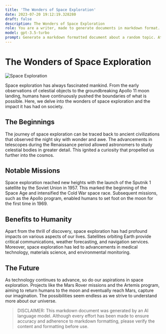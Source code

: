 ```yaml
---
title: 'The Wonders of Space Exploration'
date: 2023-07-20 19:12:19.328280
draft: false
description: The Wonders of Space Exploration
role: You are a writer, made to generate documents in markdown format. It is very important that all of the documents you generate are in valid markdown format.
model: gpt-3.5-turbo
prompt: Generate a markdown formatted document about a random topic. At the bottom, include a disclaimer explaining that the document was generated by you. The first line of the document should be the title. Make sure that the entire document is in proper markdown format, using a mix of various tags to make the document visually appealing.
---
```


# The Wonders of Space Exploration

![Space Exploration](https://images.unsplash.com/photo-1519069539200-59565315d585?ixlib=rb-1.2.1&auto=format&fit=crop&w=1350&q=80)

Space exploration has always fascinated mankind. From the early observations of celestial objects to the groundbreaking Apollo 11 moon landing, humans have continuously pushed the boundaries of what is possible. Here, we delve into the wonders of space exploration and the impact it has had on society.

## The Beginnings

The journey of space exploration can be traced back to ancient civilizations that observed the night sky with wonder and awe. The advancements in telescopes during the Renaissance period allowed astronomers to study celestial bodies in greater detail. This ignited a curiosity that propelled us further into the cosmos.

## Notable Missions

Space exploration reached new heights with the launch of the Sputnik 1 satellite by the Soviet Union in 1957. This marked the beginning of the Space Age and intensified the Cold War space race. Subsequent missions, such as the Apollo program, enabled humans to set foot on the moon for the first time in 1969.

## Benefits to Humanity

Apart from the thrill of discovery, space exploration has had profound impacts on various aspects of our lives. Satellites orbiting Earth provide critical communications, weather forecasting, and navigation services. Moreover, space exploration has led to advancements in medical technology, materials science, and environmental monitoring.

## The Future

As technology continues to advance, so do our aspirations in space exploration. Projects like the Mars Rover missions and the Artemis program, aiming to return humans to the moon and eventually reach Mars, capture our imagination. The possibilities seem endless as we strive to understand more about our universe.

> DISCLAIMER: This markdown document was generated by an AI language model. Although every effort has been made to ensure accuracy and adherence to markdown formatting, please verify the content and formatting before use.